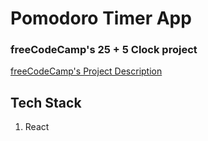 # Pomodoro Timer App
### freeCodeCamp's 25 + 5 Clock project
<a href="https://www.freecodecamp.org/learn/front-end-development-libraries/front-end-development-libraries-projects/build-a-25--5-clock">freeCodeCamp's Project Description</a>

## Tech Stack
1. React